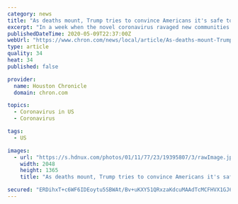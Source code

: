 ```yaml
---
category: news
title: "As deaths mount, Trump tries to convince Americans it's safe to inch back to normal"
excerpt: "In a week when the novel coronavirus ravaged new communities across the country and the number of dead soared past 78,000, President Donald Trump and his advisers shifted from hour-by-hour crisis management to what they characterize as a long-term strategy aimed at reviving the decimated economy and preparing for additional outbreaks this fall."
publishedDateTime: 2020-05-09T22:37:00Z
webUrl: "https://www.chron.com/news/local/article/As-deaths-mount-Trump-tries-to-convince-15259447.php"
type: article
quality: 34
heat: 34
published: false

provider:
  name: Houston Chronicle
  domain: chron.com

topics:
  - Coronavirus in US
  - Coronavirus

tags:
  - US

images:
  - url: "https://s.hdnux.com/photos/01/11/77/23/19395807/3/rawImage.jpg"
    width: 2048
    height: 1365
    title: "As deaths mount, Trump tries to convince Americans it's safe to inch back to normal"

secured: "ERDihxT+c6WF6IDEoytu5SBWAt/Bv+uKXY51QRxzaKdcuMAAdTcMCFHVX1GJ6pS5QWghrxLDDpGMmZNs9Gxs0OJyPAnQUZtBHFDvvPSLll0eMzPCZk+bGXAt8RbBjIeIXcpU2/Ua8SD/RhsO5TGflEWc26jiTzWbn7LvlBIYFLbBiVHbHuy5uxpQcn4qEmw6zQyHeq61b2lHueTgcLrmymgWkHD6GPKwsHaDja/4YW4l07GJlOZdGYJVhln+6X2l7J7VUknMtwryQBa0iARF2PPfZfnTjOCNF8YWvRZRmh7/yOVPGpZ0F3yb2hWiE00G;cptx5MRysmuV1AUDWhxB3A=="
---
```


